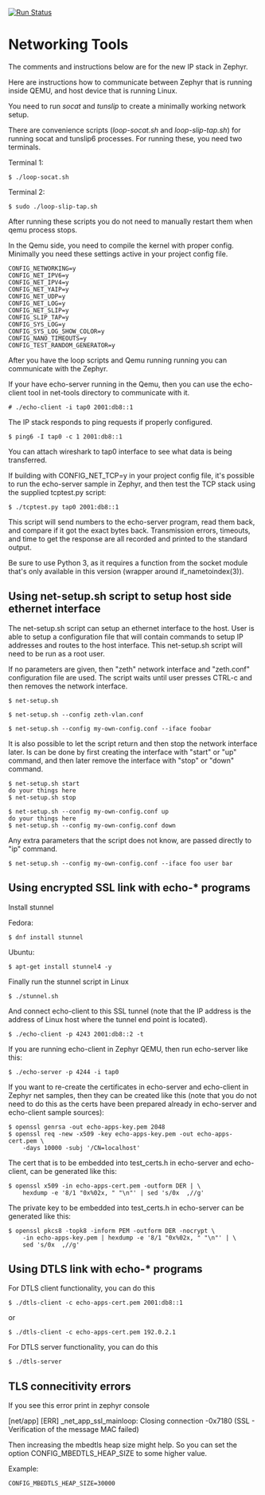 [![Run Status](https://api.shippable.com/projects/58ffb2b81fb3ec0700e1602f/badge?branch=master)](https://app.shippable.com/github/zephyrproject-rtos/net-tools)

# Networking Tools

The comments and instructions below are for the new IP stack in Zephyr.

Here are instructions how to communicate between Zephyr that is running
inside QEMU, and host device that is running Linux.

You need to run *socat* and *tunslip* to create a minimally working
network setup.

There are convenience scripts (_loop-socat.sh_ and _loop-slip-tap.sh_) for
running socat and tunslip6 processes. For running these, you need two
terminals.

Terminal 1:
```
$ ./loop-socat.sh
```

Terminal 2:
```
$ sudo ./loop-slip-tap.sh
```

After running these scripts you do not need to manually restart
them when qemu process stops.

In the Qemu side, you need to compile the kernel with proper config.
Minimally you need these settings active in your project config file.
```
CONFIG_NETWORKING=y
CONFIG_NET_IPV6=y
CONFIG_NET_IPV4=y
CONFIG_NET_YAIP=y
CONFIG_NET_UDP=y
CONFIG_NET_LOG=y
CONFIG_NET_SLIP=y
CONFIG_SLIP_TAP=y
CONFIG_SYS_LOG=y
CONFIG_SYS_LOG_SHOW_COLOR=y
CONFIG_NANO_TIMEOUTS=y
CONFIG_TEST_RANDOM_GENERATOR=y
```

After you have the loop scripts and Qemu running running you can communicate
with the Zephyr.

If your have echo-server running in the Qemu, then you can use the echo-client
tool in net-tools directory to communicate with it.
```
# ./echo-client -i tap0 2001:db8::1
```
The IP stack responds to ping requests if properly configured.
```
$ ping6 -I tap0 -c 1 2001:db8::1
```
You can attach wireshark to tap0 interface to see what data is being
transferred.

If building with CONFIG_NET_TCP=y in your project config file, it's possible
to run the echo-server sample in Zephyr, and then test the TCP stack using
the supplied tcptest.py script:
```
$ ./tcptest.py tap0 2001:db8::1
```
This script will send numbers to the echo-server program, read them back,
and compare if it got the exact bytes back.  Transmission errors, timeouts,
and time to get the response are all recorded and printed to the standard
output.

Be sure to use Python 3, as it requires a function from the socket module
that's only available in this version (wrapper around if_nametoindex(3)).


## Using net-setup.sh script to setup host side ethernet interface

The net-setup.sh script can setup an ethernet interface to the host.
User is able to setup a configuration file that will contain
commands to setup IP addresses and routes to the host interface.
This net-setup.sh script will need to be run as a root user.

If no parameters are given, then "zeth" network interface and "zeth.conf"
configuration file are used. The script waits until user presses CTRL-c
and then removes the network interface.
```
$ net-setup.sh
```
```
$ net-setup.sh --config zeth-vlan.conf
```
```
$ net-setup.sh --config my-own-config.conf --iface foobar
```

It is also possible to let the script return and then stop the network
interface later. Is can be done by first creating the interface with
"start" or "up" command, and then later remove the interface with
"stop" or "down" command.
```
$ net-setup.sh start
do your things here
$ net-setup.sh stop
```
```
$ net-setup.sh --config my-own-config.conf up
do your things here
$ net-setup.sh --config my-own-config.conf down
```

Any extra parameters that the script does not know, are passed directly
to "ip" command.
```
$ net-setup.sh --config my-own-config.conf --iface foo user bar
```

## Using encrypted SSL link with echo-* programs

Install stunnel

Fedora:
```
$ dnf install stunnel
```
Ubuntu:
```
$ apt-get install stunnel4 -y
```
Finally run the stunnel script in Linux
```
$ ./stunnel.sh
```
And connect echo-client to this SSL tunnel (note that the IP address
is the address of Linux host where the tunnel end point is located).
```
$ ./echo-client -p 4243 2001:db8::2 -t
```
If you are running echo-client in Zephyr QEMU, then run echo-server like
this:
```
$ ./echo-server -p 4244 -i tap0
```

If you want to re-create the certificates in echo-server and echo-client in
Zephyr net samples, then they can be created like this (note that you do not
need to do this as the certs have been prepared already in echo-server and
echo-client sample sources):
```
$ openssl genrsa -out echo-apps-key.pem 2048
$ openssl req -new -x509 -key echo-apps-key.pem -out echo-apps-cert.pem \
    -days 10000 -subj '/CN=localhost'
```
The cert that is to be embedded into test_certs.h in echo-server and
echo-client, can be generated like this:
```
$ openssl x509 -in echo-apps-cert.pem -outform DER | \
    hexdump -e '8/1 "0x%02x, " "\n"' | sed 's/0x  ,//g'
```
The private key to be embedded into test_certs.h in echo-server can be
generated like this:
```
$ openssl pkcs8 -topk8 -inform PEM -outform DER -nocrypt \
    -in echo-apps-key.pem | hexdump -e '8/1 "0x%02x, " "\n"' | \
    sed 's/0x  ,//g'
```

## Using DTLS link with echo-* programs

For DTLS client functionality, you can do this

```
$ ./dtls-client -c echo-apps-cert.pem 2001:db8::1
```
or
```
$ ./dtls-client -c echo-apps-cert.pem 192.0.2.1
```
For DTLS server functionality, you can do this

```
$ ./dtls-server
```

## TLS connecitivity errors

If you see this error print in zephyr console

[net/app] [ERR] _net_app_ssl_mainloop: Closing connection -0x7180 (SSL - Verification of the message MAC failed)

Then increasing the mbedtls heap size might help. So you can set the option
CONFIG_MBEDTLS_HEAP_SIZE to some higher value.

Example:
```
CONFIG_MBEDTLS_HEAP_SIZE=30000
```
